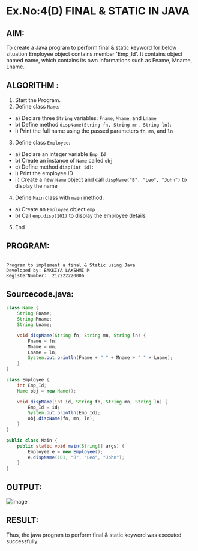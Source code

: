 # Ex.No:4(D) FINAL & STATIC IN JAVA

## AIM:
   To create a Java program to perform final & static keyword for below situation Employee object contains member 'Emp_Id'. It contains object named name, which contains its own informations such as Fname, Mname, Lname.
 
## ALGORITHM :
1.	Start the Program.
2.	Define class `Name`:
-	a) Declare three `String` variables: `Fname`, `Mname`, and `Lname`
-	b) Define method `dispName(String fn, String mn, String ln)`:
-	i) Print the full name using the passed parameters `fn`, `mn`, and `ln`
3.	Define class `Employee`:
-	a) Declare an integer variable `Emp_Id`
-	b) Create an instance of `Name` called `obj`
-	c) Define method `disp(int id)`:
-	i) Print the employee ID
-	ii) Create a new `Name` object and call `dispName("B", "Leo", "John")` to display the name
4.	Define `Main` class with `main` method:
-	a) Create an `Employee` object `emp`
-	b) Call `emp.disp(101)` to display the employee details
5.	End






## PROGRAM:
 ```

Program to implement a final & Static using Java
Developed by: BAKKIYA LAKSHMI M
RegisterNumber:  212222220006

```

## Sourcecode.java:


```java
class Name {
    String Fname;
    String Mname;
    String Lname;

    void dispName(String fn, String mn, String ln) {
        Fname = fn;
        Mname = mn;
        Lname = ln;
        System.out.println(Fname + " " + Mname + " " + Lname);
    }
}

class Employee {
    int Emp_Id;
    Name obj = new Name();

    void dispName(int id, String fn, String mn, String ln) {
        Emp_Id = id;
        System.out.println(Emp_Id);
        obj.dispName(fn, mn, ln);
    }
}

public class Main {
    public static void main(String[] args) {
        Employee e = new Employee();
        e.dispName(101, "B", "Leo", "John");
    }
}

```




## OUTPUT:

![image](https://github.com/user-attachments/assets/50a4767a-8bf6-4110-a456-f521d5e2f271)


## RESULT:
Thus, the java program to perform final & static keyword was executed successfully.
